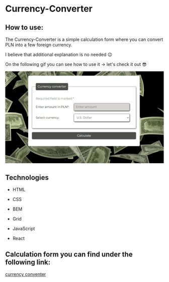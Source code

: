 # Currency-Converter

## How to use:

The Currency-Converter is a simple calculation form where you can convert PLN into a few foreign currency.

I believe that additional explanation is no needed 😉 

On the following gif you can see how to use it -> let's check it out 😎

![How to use](Currency-Conventer_howToUse.gif)

## Technologies

- HTML

- CSS

- BEM

- Grid

- JavaScript

- React

## Calculation form you can find under the following link:

[currency conventer](https://kantares77.github.io/currency-conventer-react/)